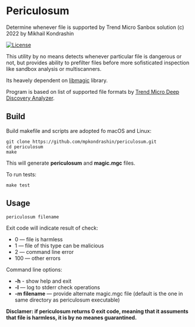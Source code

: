 # Periculosum
Determine whenever file is supported by Trend Micro Sanbox solution (c) 2022 by Mikhail Kondrashin

[![License](https://img.shields.io/badge/License-Apache%202-blue.svg)](https://opensource.org/licenses/Apache-2.0)

This utility by no means detects whenever particular file is dangerous or not, but provides ability to prefilter files before more sofisticated inspection like sandbox analysis or multiscanners.

Its heavely dependent on [libmagic](http://www.darwinsys.com/file/) library.

Program is based on list of supported file formats by [Trend Micro Deep Discovery Analyzer](https://success.trendmicro.com/dcx/s/solution/1122240-supported-sandbox-and-u-sandbox-file-types?language=en_US).

## Build

Build makefile and scripts are adopted fo macOS and Linux:

```code
git clone https://github.com/mpkondrashin/periculosum.git
cd periculosum
make
```

This will generate **periculosum** and **magic.mgc** files.

To run tests:
```code
make test
```

## Usage
```code
periculosum filename
```

Exit code will indicate result of check:

- 0 — file is harmless
- 1 — file of this type can be malicious
- 2 — command line error
- 100 — other errors

Command line options:
- **-h** - show help and exit
- **-l** — log to stderr check operations
- **-m filename** — provide alternate magic.mgc file (default is the one in same directory as periculosum executable)

**Disclamer: if periculosum returns 0 exit code, meaning that it assuments that file is harmless,
it is by no meanes guarantined.** 